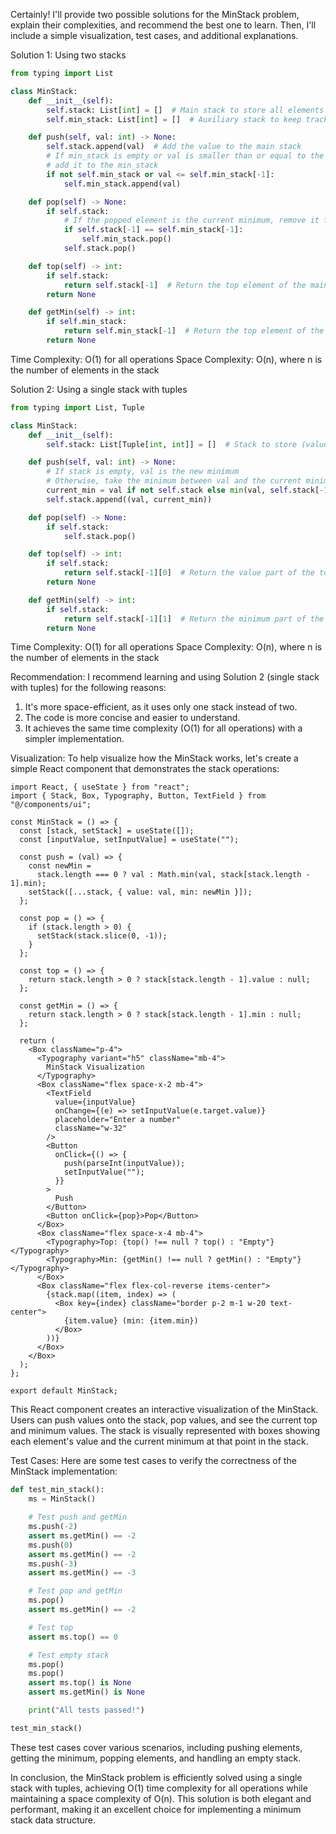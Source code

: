Certainly! I'll provide two possible solutions for the MinStack problem, explain their complexities, and recommend the best one to learn. Then, I'll include a simple visualization, test cases, and additional explanations.

Solution 1: Using two stacks

```python
from typing import List

class MinStack:
    def __init__(self):
        self.stack: List[int] = []  # Main stack to store all elements
        self.min_stack: List[int] = []  # Auxiliary stack to keep track of minimum elements

    def push(self, val: int) -> None:
        self.stack.append(val)  # Add the value to the main stack
        # If min_stack is empty or val is smaller than or equal to the current minimum,
        # add it to the min_stack
        if not self.min_stack or val <= self.min_stack[-1]:
            self.min_stack.append(val)

    def pop(self) -> None:
        if self.stack:
            # If the popped element is the current minimum, remove it from min_stack too
            if self.stack[-1] == self.min_stack[-1]:
                self.min_stack.pop()
            self.stack.pop()

    def top(self) -> int:
        if self.stack:
            return self.stack[-1]  # Return the top element of the main stack
        return None

    def getMin(self) -> int:
        if self.min_stack:
            return self.min_stack[-1]  # Return the top element of the min_stack
        return None
```

Time Complexity: O(1) for all operations
Space Complexity: O(n), where n is the number of elements in the stack

Solution 2: Using a single stack with tuples

```python
from typing import List, Tuple

class MinStack:
    def __init__(self):
        self.stack: List[Tuple[int, int]] = []  # Stack to store (value, current_min) tuples

    def push(self, val: int) -> None:
        # If stack is empty, val is the new minimum
        # Otherwise, take the minimum between val and the current minimum
        current_min = val if not self.stack else min(val, self.stack[-1][1])
        self.stack.append((val, current_min))

    def pop(self) -> None:
        if self.stack:
            self.stack.pop()

    def top(self) -> int:
        if self.stack:
            return self.stack[-1][0]  # Return the value part of the top tuple
        return None

    def getMin(self) -> int:
        if self.stack:
            return self.stack[-1][1]  # Return the minimum part of the top tuple
        return None
```

Time Complexity: O(1) for all operations
Space Complexity: O(n), where n is the number of elements in the stack

Recommendation:
I recommend learning and using Solution 2 (single stack with tuples) for the following reasons:

1. It's more space-efficient, as it uses only one stack instead of two.
2. The code is more concise and easier to understand.
3. It achieves the same time complexity (O(1) for all operations) with a simpler implementation.

Visualization:
To help visualize how the MinStack works, let's create a simple React component that demonstrates the stack operations:

```tsx
import React, { useState } from "react";
import { Stack, Box, Typography, Button, TextField } from "@/components/ui";

const MinStack = () => {
  const [stack, setStack] = useState([]);
  const [inputValue, setInputValue] = useState("");

  const push = (val) => {
    const newMin =
      stack.length === 0 ? val : Math.min(val, stack[stack.length - 1].min);
    setStack([...stack, { value: val, min: newMin }]);
  };

  const pop = () => {
    if (stack.length > 0) {
      setStack(stack.slice(0, -1));
    }
  };

  const top = () => {
    return stack.length > 0 ? stack[stack.length - 1].value : null;
  };

  const getMin = () => {
    return stack.length > 0 ? stack[stack.length - 1].min : null;
  };

  return (
    <Box className="p-4">
      <Typography variant="h5" className="mb-4">
        MinStack Visualization
      </Typography>
      <Box className="flex space-x-2 mb-4">
        <TextField
          value={inputValue}
          onChange={(e) => setInputValue(e.target.value)}
          placeholder="Enter a number"
          className="w-32"
        />
        <Button
          onClick={() => {
            push(parseInt(inputValue));
            setInputValue("");
          }}
        >
          Push
        </Button>
        <Button onClick={pop}>Pop</Button>
      </Box>
      <Box className="flex space-x-4 mb-4">
        <Typography>Top: {top() !== null ? top() : "Empty"}</Typography>
        <Typography>Min: {getMin() !== null ? getMin() : "Empty"}</Typography>
      </Box>
      <Box className="flex flex-col-reverse items-center">
        {stack.map((item, index) => (
          <Box key={index} className="border p-2 m-1 w-20 text-center">
            {item.value} (min: {item.min})
          </Box>
        ))}
      </Box>
    </Box>
  );
};

export default MinStack;
```

This React component creates an interactive visualization of the MinStack. Users can push values onto the stack, pop values, and see the current top and minimum values. The stack is visually represented with boxes showing each element's value and the current minimum at that point in the stack.

Test Cases:
Here are some test cases to verify the correctness of the MinStack implementation:

```python
def test_min_stack():
    ms = MinStack()

    # Test push and getMin
    ms.push(-2)
    assert ms.getMin() == -2
    ms.push(0)
    assert ms.getMin() == -2
    ms.push(-3)
    assert ms.getMin() == -3

    # Test pop and getMin
    ms.pop()
    assert ms.getMin() == -2

    # Test top
    assert ms.top() == 0

    # Test empty stack
    ms.pop()
    ms.pop()
    assert ms.top() is None
    assert ms.getMin() is None

    print("All tests passed!")

test_min_stack()
```

These test cases cover various scenarios, including pushing elements, getting the minimum, popping elements, and handling an empty stack.

In conclusion, the MinStack problem is efficiently solved using a single stack with tuples, achieving O(1) time complexity for all operations while maintaining a space complexity of O(n). This solution is both elegant and performant, making it an excellent choice for implementing a minimum stack data structure.
